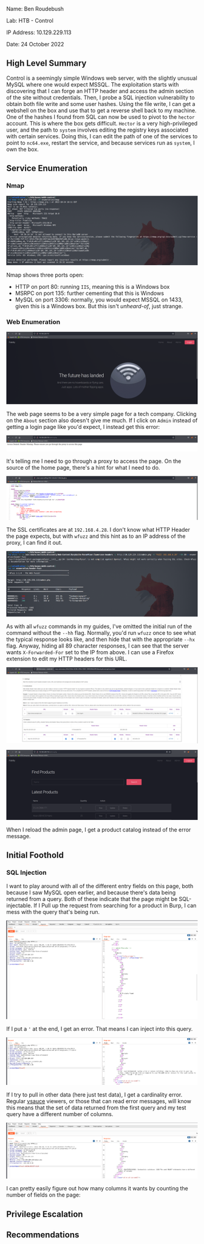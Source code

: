 Name: Ben Roudebush

Lab: HTB - Control

IP Address: 10.129.229.113

Date: 24 October 2022

## High Level Summary

Control is a seemingly simple Windows web server, with the slightly unusual MySQL where one would expect MSSQL. The exploitation starts with discovering that I can forge an HTTP header and access the admin section of the site without credentials. Then, I probe a SQL injection vulnerability to obtain both file write and some user hashes. Using the file write, I can get a webshell on the box and use that to get a reverse shell back to my machine. One of the hashes I found from SQL can now be used to pivot to the `hector` account. This is where the box gets difficult. `Hector` is a very high-privileged user, and the path to `system` involves editing the registry keys associated with certain services. Doing this, I can edit the path of one of the services to point to `nc64.exe`, restart the service, and because services run as `system`, I own the box.

## Service Enumeration

### Nmap

![](../HTB-pics/control/01.png)

Nmap shows three ports open:

- HTTP on port 80: running `IIS`, meaning this is a Windows box
- MSRPC on port 135: further cementing that this is Windows
- MySQL on port 3306: normally, you would expect MSSQL on 1433, given this is a Windows box. But this isn't *unheard-of*, just strange.

### Web Enumeration

![](../HTB-pics/control/02.png)

The web page seems to be a very simple page for a tech company. Clicking on the `About` section also doesn't give me much. If I click on `Admin` instead of getting a login page like you'd expect, I instead get this error:

![](../HTB-pics/control/03.png)

It's telling me I need to go through a proxy to access the page. On the source of the home page, there's a hint for what I need to do.

![](../HTB-pics/control/04.png)

The SSL certificates are at `192.168.4.28`. I don't know what HTTP Header the page expects, but with `wfuzz` and this hint as to an IP address of the proxy, I can find it out.

![](../HTB-pics/control/05.png)

As with all `wfuzz` commands in my guides, I've omitted the initial run of the command without the `--hh` flag. Normally, you'd run `wfuzz` once to see what the typical response looks like, and then hide that with the appropriate `--hx` flag. Anyway, hiding all 89 character responses, I can see that the server wants `X-Forwarded-For` set to the IP from above. I can use a Firefox extension to edit my HTTP headers for this URL.

![](../HTB-pics/control/06.png)

![](../HTB-pics/control/07.png)

When I reload the admin page, I get a product catalog instead of the error message.

## Initial Foothold

### SQL Injection

I want to play around with all of the different entry fields on this page, both because I saw MySQL open earlier, and because there's data being returned from a query. Both of these indicate that the page might be SQL-injectable. If I Pull up the request from searching for a product in Burp, I can mess with the query that's being run.

![](../HTB-pics/control/08.png)

If I put a `'` at the end, I get an error. That means I can inject into this query.

![](../HTB-pics/control/09.png)

If I try to pull in other data (here just test data), I get a cardinality error. Regular [vsauce](https://www.youtube.com/c/vsauce1) viewers, or those that can read error messages, will know this means that the set of data returned from the first query and my test query have a different number of columns.

![](../HTB-pics/control/10.png)

I can pretty easily figure out how many columns it wants by counting the number of fields on the page: 

## Privilege Escalation

## Recommendations